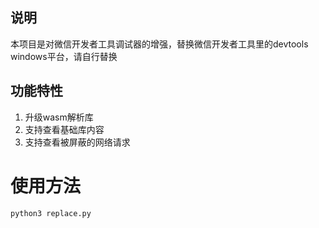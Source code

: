 ## 说明
本项目是对微信开发者工具调试器的增强，替换微信开发者工具里的devtools
windows平台，请自行替换
## 功能特性
1. 升级wasm解析库
2. 支持查看基础库内容
3. 支持查看被屏蔽的网络请求
# 使用方法
```bash
python3 replace.py
```
